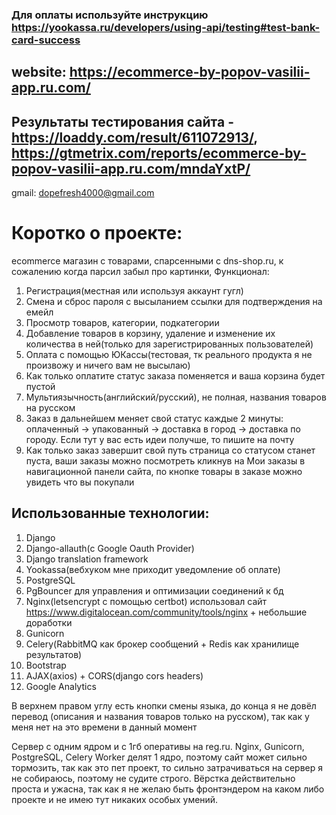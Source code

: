 ### Для оплаты используйте инструкцию https://yookassa.ru/developers/using-api/testing#test-bank-card-success

## website: https://ecommerce-by-popov-vasilii-app.ru.com/

## Результаты тестирования сайта - https://loaddy.com/result/611072913/, https://gtmetrix.com/reports/ecommerce-by-popov-vasilii-app.ru.com/mndaYxtP/

gmail: dopefresh4000@gmail.com

# Коротко о проекте:
ecommerce магазин с товарами, спарсенными с dns-shop.ru, к сожалению когда парсил забыл про картинки, 
Функционал:
1. Регистрация(местная или используя аккаунт гугл)
2. Смена и сброс пароля с высыланием ссылки для подтверждения на емейл
3. Просмотр товаров, категории, подкатегории
4. Добавление товаров в корзину, удаление и изменение их количества в ней(только для зарегистрированных пользователей)
5. Оплата с помощью ЮКассы(тестовая, тк реального продукта я не произвожу и ничего вам не высылаю)
6. Как только оплатите статус заказа поменяется и ваша корзина будет пустой
7. Мультиязычность(английский/русский), не полная, названия товаров на русском
8. Заказ в дальнейшем меняет свой статус каждые 2 минуты: оплаченный -> упакованный -> доставка в город -> доставка по городу. Если тут у вас есть идеи получше, то пишите на почту
9. Как только заказ завершит свой путь страница со статусом станет пуста, ваши заказы можно посмотреть кликнув на Мои заказы в навигационной панели сайта, по кнопке товары в заказе можно увидеть что вы покупали

## Использованные технологии:
1. Django
2. Django-allauth(с Google Oauth Provider)
3. Django translation framework
4. Yookassa(вебхуком мне приходит уведомление об оплате)
5. PostgreSQL
6. PgBouncer для управления и оптимизации соединений к бд
7. Nginx(letsencrypt с помощью certbot) использовал сайт https://www.digitalocean.com/community/tools/nginx + небольшие доработки
8. Gunicorn
9. Celery(RabbitMQ как брокер сообщений + Redis как хранилище результатов)
10. Bootstrap
11. AJAX(axios) + CORS(django cors headers)
12. Google Analytics

В верхнем правом углу есть кнопки смены языка, до конца я не довёл перевод
(описания и названия товаров только на русском), так как у меня нет на это времени в данный момент

Сервер с одним ядром и с 1гб оперативы на reg.ru.
Nginx, Gunicorn, PostgreSQL, Celery Worker делят 1 ядро, поэтому сайт может сильно тормозить,
так как это пет проект, то сильно затрачиваться на сервер я не собираюсь, поэтому не судите строго.
Вёрстка действительно проста и ужасна, так как я не желаю быть фронтэндером на каком либо проекте
и не имею тут никаких особых умений.
